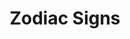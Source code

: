 ---
pid: CH812
title: Zodiac Signs
location_transcription: Where Love Park used to be
zipcode: '19146'
outside_phl: 
neighborhood: Graduate Hospital,Naval Square,Southwest Center City
age: '13'
age_range: 13-19
instagram: 
image_file_name: CH_812.jpg
proposal_transcription: |-
  *ring of poles
  flip it over and you can get a description of yourself based on your sign
topic: Unknown
topic_summary: '0'
type: Interactive
keywords_other: zodiac signs, astrology, personal
credit: Hiya Graves
image_labels: 
twitter: 
facebook: 
permalink: "/monuments/ch812/"
layout: item-page
---